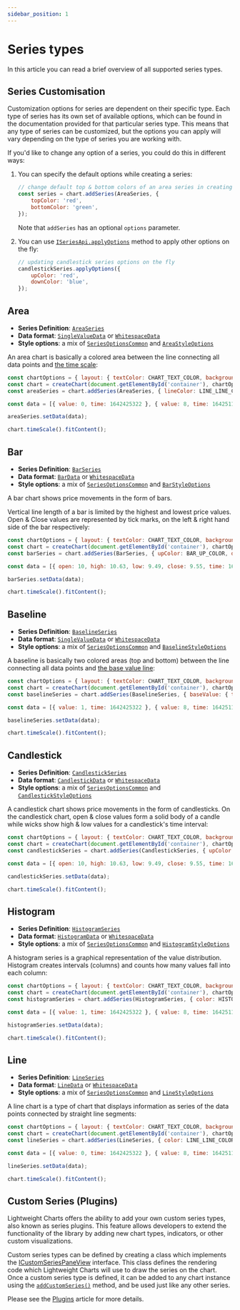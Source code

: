 ```yaml
---
sidebar_position: 1
---
```


# Series types

In this article you can read a brief overview of all supported series types.

## Series Customisation

Customization options for series are dependent on their specific type. Each type of series has its own set of available options, which can be found in the documentation provided for that particular series type. This means that any type of series can be customized, but the options you can apply will vary depending on the type of series you are working with.

If you'd like to change any option of a series, you could do this in different ways:

1. You can specify the default options while creating a series:

    ```js
    // change default top & bottom colors of an area series in creating time
    const series = chart.addSeries(AreaSeries, {
        topColor: 'red',
        bottomColor: 'green',
    });
    ````

    Note that `addSeries` has an optional `options` parameter.

1. You can use [`ISeriesApi.applyOptions`](/api/interfaces/ISeriesApi.md#applyoptions) method to apply other options on the fly:

    ```js
    // updating candlestick series options on the fly
    candlestickSeries.applyOptions({
        upColor: 'red',
        downColor: 'blue',
    });
    ```

## Area

- **Series Definition**: [`AreaSeries`](/api/variables/AreaSeries.md)
- **Data format**: [`SingleValueData`](/api/interfaces/SingleValueData.md) or [`WhitespaceData`](/api/interfaces/WhitespaceData.md)
- **Style options**: a mix of [`SeriesOptionsCommon`](/api/interfaces/SeriesOptionsCommon.md) and [`AreaStyleOptions`](/api/interfaces/AreaStyleOptions.md)

An area chart is basically a colored area between the line connecting all data points and [the time scale](./time-scale.md):

```js chart replaceThemeConstants
const chartOptions = { layout: { textColor: CHART_TEXT_COLOR, background: { type: 'solid', color: CHART_BACKGROUND_COLOR } } };
const chart = createChart(document.getElementById('container'), chartOptions);
const areaSeries = chart.addSeries(AreaSeries, { lineColor: LINE_LINE_COLOR, topColor: AREA_TOP_COLOR, bottomColor: AREA_BOTTOM_COLOR });

const data = [{ value: 0, time: 1642425322 }, { value: 8, time: 1642511722 }, { value: 10, time: 1642598122 }, { value: 20, time: 1642684522 }, { value: 3, time: 1642770922 }, { value: 43, time: 1642857322 }, { value: 41, time: 1642943722 }, { value: 43, time: 1643030122 }, { value: 56, time: 1643116522 }, { value: 46, time: 1643202922 }];

areaSeries.setData(data);

chart.timeScale().fitContent();
```

## Bar

- **Series Definition**: [`BarSeries`](/api/variables/BarSeries.md)
- **Data format**: [`BarData`](/api/interfaces/BarData.md) or [`WhitespaceData`](/api/interfaces/WhitespaceData.md)
- **Style options**: a mix of [`SeriesOptionsCommon`](/api/interfaces/SeriesOptionsCommon.md) and [`BarStyleOptions`](/api/interfaces/BarStyleOptions.md)

A bar chart shows price movements in the form of bars.

Vertical line length of a bar is limited by the highest and lowest price values.
Open & Close values are represented by tick marks, on the left & right hand side of the bar respectively:

```js chart replaceThemeConstants
const chartOptions = { layout: { textColor: CHART_TEXT_COLOR, background: { type: 'solid', color: CHART_BACKGROUND_COLOR } } };
const chart = createChart(document.getElementById('container'), chartOptions);
const barSeries = chart.addSeries(BarSeries, { upColor: BAR_UP_COLOR, downColor: BAR_DOWN_COLOR });

const data = [{ open: 10, high: 10.63, low: 9.49, close: 9.55, time: 1642427876 }, { open: 9.55, high: 10.30, low: 9.42, close: 9.94, time: 1642514276 }, { open: 9.94, high: 10.17, low: 9.92, close: 9.78, time: 1642600676 }, { open: 9.78, high: 10.59, low: 9.18, close: 9.51, time: 1642687076 }, { open: 9.51, high: 10.46, low: 9.10, close: 10.17, time: 1642773476 }, { open: 10.17, high: 10.96, low: 10.16, close: 10.47, time: 1642859876 }, { open: 10.47, high: 11.39, low: 10.40, close: 10.81, time: 1642946276 }, { open: 10.81, high: 11.60, low: 10.30, close: 10.75, time: 1643032676 }, { open: 10.75, high: 11.60, low: 10.49, close: 10.93, time: 1643119076 }, { open: 10.93, high: 11.53, low: 10.76, close: 10.96, time: 1643205476 }];

barSeries.setData(data);

chart.timeScale().fitContent();
```

## Baseline

- **Series Definition**: [`BaselineSeries`](/api/variables/BaselineSeries.md)
- **Data format**: [`SingleValueData`](/api/interfaces/SingleValueData.md) or [`WhitespaceData`](/api/interfaces/WhitespaceData.md)
- **Style options**: a mix of [`SeriesOptionsCommon`](/api/interfaces/SeriesOptionsCommon.md) and [`BaselineStyleOptions`](/api/interfaces/BaselineStyleOptions.md)

A baseline is basically two colored areas (top and bottom) between the line connecting all data points and [the base value line](/api/interfaces/BaselineStyleOptions.md#basevalue):

```js chart replaceThemeConstants
const chartOptions = { layout: { textColor: CHART_TEXT_COLOR, background: { type: 'solid', color: CHART_BACKGROUND_COLOR } } };
const chart = createChart(document.getElementById('container'), chartOptions);
const baselineSeries = chart.addSeries(BaselineSeries, { baseValue: { type: 'price', price: 25 }, topLineColor: BASELINE_TOP_LINE_COLOR, topFillColor1: BASELINE_TOP_FILL_COLOR1, topFillColor2: BASELINE_TOP_FILL_COLOR2, bottomLineColor: BASELINE_BOTTOM_LINE_COLOR, bottomFillColor1: BASELINE_BOTTOM_FILL_COLOR1, bottomFillColor2: BASELINE_BOTTOM_FILL_COLOR2 });

const data = [{ value: 1, time: 1642425322 }, { value: 8, time: 1642511722 }, { value: 10, time: 1642598122 }, { value: 20, time: 1642684522 }, { value: 3, time: 1642770922 }, { value: 43, time: 1642857322 }, { value: 41, time: 1642943722 }, { value: 43, time: 1643030122 }, { value: 56, time: 1643116522 }, { value: 46, time: 1643202922 }];

baselineSeries.setData(data);

chart.timeScale().fitContent();
```

## Candlestick

- **Series Definition**: [`CandlestickSeries`](/api/variables/CandlestickSeries.md)
- **Data format**: [`CandlestickData`](/api/interfaces/CandlestickData.md) or [`WhitespaceData`](/api/interfaces/WhitespaceData.md)
- **Style options**: a mix of [`SeriesOptionsCommon`](/api/interfaces/SeriesOptionsCommon.md) and [`CandlestickStyleOptions`](/api/interfaces/CandlestickStyleOptions.md)

A candlestick chart shows price movements in the form of candlesticks.
On the candlestick chart, open & close values form a solid body of a candle while wicks show high & low values for a candlestick's time interval:

```js chart replaceThemeConstants
const chartOptions = { layout: { textColor: CHART_TEXT_COLOR, background: { type: 'solid', color: CHART_BACKGROUND_COLOR } } };
const chart = createChart(document.getElementById('container'), chartOptions);
const candlestickSeries = chart.addSeries(CandlestickSeries, { upColor: BAR_UP_COLOR, downColor: BAR_DOWN_COLOR, borderVisible: false, wickUpColor: BAR_UP_COLOR, wickDownColor: BAR_DOWN_COLOR });

const data = [{ open: 10, high: 10.63, low: 9.49, close: 9.55, time: 1642427876 }, { open: 9.55, high: 10.30, low: 9.42, close: 9.94, time: 1642514276 }, { open: 9.94, high: 10.17, low: 9.92, close: 9.78, time: 1642600676 }, { open: 9.78, high: 10.59, low: 9.18, close: 9.51, time: 1642687076 }, { open: 9.51, high: 10.46, low: 9.10, close: 10.17, time: 1642773476 }, { open: 10.17, high: 10.96, low: 10.16, close: 10.47, time: 1642859876 }, { open: 10.47, high: 11.39, low: 10.40, close: 10.81, time: 1642946276 }, { open: 10.81, high: 11.60, low: 10.30, close: 10.75, time: 1643032676 }, { open: 10.75, high: 11.60, low: 10.49, close: 10.93, time: 1643119076 }, { open: 10.93, high: 11.53, low: 10.76, close: 10.96, time: 1643205476 }];

candlestickSeries.setData(data);

chart.timeScale().fitContent();
```

## Histogram

- **Series Definition**: [`HistogramSeries`](/api/variables/HistogramSeries.md)
- **Data format**: [`HistogramData`](/api/interfaces/HistogramData.md) or [`WhitespaceData`](/api/interfaces/WhitespaceData.md)
- **Style options**: a mix of [`SeriesOptionsCommon`](/api/interfaces/SeriesOptionsCommon.md) and [`HistogramStyleOptions`](/api/interfaces/HistogramStyleOptions.md)

A histogram series is a graphical representation of the value distribution.
Histogram creates intervals (columns) and counts how many values fall into each column:

```js chart replaceThemeConstants
const chartOptions = { layout: { textColor: CHART_TEXT_COLOR, background: { type: 'solid', color: CHART_BACKGROUND_COLOR } } };
const chart = createChart(document.getElementById('container'), chartOptions);
const histogramSeries = chart.addSeries(HistogramSeries, { color: HISTOGRAM_COLOR });

const data = [{ value: 1, time: 1642425322 }, { value: 8, time: 1642511722 }, { value: 10, time: 1642598122 }, { value: 20, time: 1642684522 }, { value: 3, time: 1642770922, color: 'red' }, { value: 43, time: 1642857322 }, { value: 41, time: 1642943722, color: 'red' }, { value: 43, time: 1643030122 }, { value: 56, time: 1643116522 }, { value: 46, time: 1643202922, color: 'red' }];

histogramSeries.setData(data);

chart.timeScale().fitContent();
```

## Line

- **Series Definition**: [`LineSeries`](/api/variables/LineSeries.md)
- **Data format**: [`LineData`](/api/interfaces/LineData.md) or [`WhitespaceData`](/api/interfaces/WhitespaceData.md)
- **Style options**: a mix of [`SeriesOptionsCommon`](/api/interfaces/SeriesOptionsCommon.md) and [`LineStyleOptions`](/api/interfaces/LineStyleOptions.md)

A line chart is a type of chart that displays information as series of the data points connected by straight line segments:

```js chart replaceThemeConstants
const chartOptions = { layout: { textColor: CHART_TEXT_COLOR, background: { type: 'solid', color: CHART_BACKGROUND_COLOR } } };
const chart = createChart(document.getElementById('container'), chartOptions);
const lineSeries = chart.addSeries(LineSeries, { color: LINE_LINE_COLOR });

const data = [{ value: 0, time: 1642425322 }, { value: 8, time: 1642511722 }, { value: 10, time: 1642598122 }, { value: 20, time: 1642684522 }, { value: 3, time: 1642770922 }, { value: 43, time: 1642857322 }, { value: 41, time: 1642943722 }, { value: 43, time: 1643030122 }, { value: 56, time: 1643116522 }, { value: 46, time: 1643202922 }];

lineSeries.setData(data);

chart.timeScale().fitContent();
```

## Custom Series (Plugins)

Lightweight Charts offers the ability to add your own custom series types, also known as series plugins. This feature allows developers to extend the functionality of the library by adding new chart types, indicators, or other custom visualizations.

Custom series types can be defined by creating a class which implements the [ICustomSeriesPaneView](/api/interfaces/ICustomSeriesPaneView.md) interface. This class defines the rendering code which Lightweight Charts will use to draw the series on the chart. Once a custom series type is defined, it can be added to any chart instance using the [`addCustomSeries()`](/api/interfaces/IChartApi.md#addcustomseries) method, and be used just like any other series.

Please see the [Plugins](./plugins/intro.md) article for more details.
